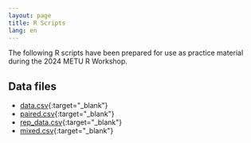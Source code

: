 ```yaml
---
layout: page
title: R Scripts
lang: en
---
```


The following R scripts have been prepared for use as practice material during the 2024 METU R Workshop.

## Data files
- [data.csv](https://alperkumcu.github.io/data/data.csv){:target="_blank"}
- [paired.csv](https://alperkumcu.github.io/data/paired.csv){:target="_blank"}
- [rep_data.csv](https://alperkumcu.github.io/data/rep_data.csv){:target="_blank"}
- [mixed.csv](https://alperkumcu.github.io/data/mixed.csv){:target="_blank"}